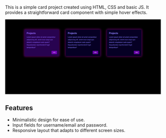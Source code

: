 This is a simple card project created using HTML, CSS and basic JS. It provides a straightforward card component with simple hover effects.

![Card ScreenShot](card-ss.PNG)

## Features

- Minimalistic design for ease of use.
- Input fields for username/email and password.
- Responsive layout that adapts to different screen sizes.

